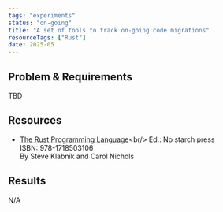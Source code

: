 ```yaml
---
tags: "experiments"
status: "on-going"
title: "A set of tools to track on-going code migrations"
resourceTags: ["Rust"]
date: 2025-05
---
```


## Problem & Requirements

TBD

## Resources

- [The Rust Programming Language]("https://nostarch.com/rust-programming-language-2nd-edition")<br/>
  Ed.: No starch press<br/>
  ISBN: 978-1718503106<br/>
  By Steve Klabnik and Carol Nichols

## Results

N/A
